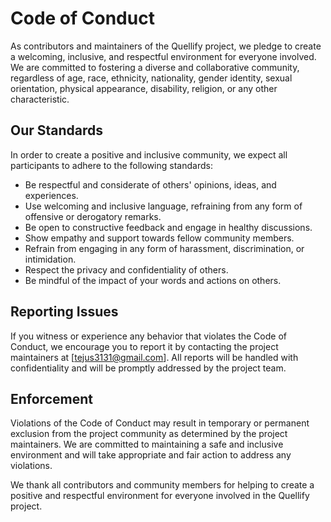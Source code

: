 # Code of Conduct

As contributors and maintainers of the Quellify project, we pledge to create a welcoming, inclusive, and respectful environment for everyone involved. We are committed to fostering a diverse and collaborative community, regardless of age, race, ethnicity, nationality, gender identity, sexual orientation, physical appearance, disability, religion, or any other characteristic.

## Our Standards

In order to create a positive and inclusive community, we expect all participants to adhere to the following standards:

- Be respectful and considerate of others' opinions, ideas, and experiences.
- Use welcoming and inclusive language, refraining from any form of offensive or derogatory remarks.
- Be open to constructive feedback and engage in healthy discussions.
- Show empathy and support towards fellow community members.
- Refrain from engaging in any form of harassment, discrimination, or intimidation.
- Respect the privacy and confidentiality of others.
- Be mindful of the impact of your words and actions on others.

## Reporting Issues

If you witness or experience any behavior that violates the Code of Conduct, we encourage you to report it by contacting the project maintainers at [tejus3131@gmail.com]. All reports will be handled with confidentiality and will be promptly addressed by the project team.

## Enforcement

Violations of the Code of Conduct may result in temporary or permanent exclusion from the project community as determined by the project maintainers. We are committed to maintaining a safe and inclusive environment and will take appropriate and fair action to address any violations.

We thank all contributors and community members for helping to create a positive and respectful environment for everyone involved in the Quellify project.

